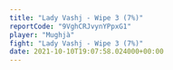```yaml
---
title: "Lady Vashj - Wipe 3 (7%)"
reportCode: "9VghCRJvynYPpxG1"
player: "Mughjà"
fight: "Lady Vashj - Wipe 3 (7%)"
date: 2021-10-10T19:07:58.024000+00:00
---
```

